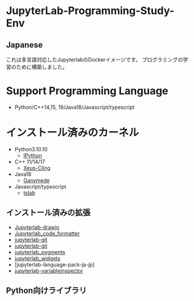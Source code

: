 # JupyterLab-Programming-Study-Env

## Japanese
これは多言語対応したJupyterlabのDockerイメージです。
プログラミングの学習のために構築しました。

# Support Programming Language
* Python/C++14,15, 19/Java18/Javascript/typescript

# インストール済みのカーネル
* Python3.10.10
  * [IPython](https://ipython.org/)
* C++ 11/14/17
  * [Xeus-Cling](https://github.com/jupyter-xeus/xeus-cling)
* Java18
  * [Ganymede](https://github.com/dfm/Ganymede)
* Javascript/typescript
  * [tslab](https://github.com/yunabe/tslab)

## インストール済みの拡張
* [Jupyterlab-drawio](https://github.com/QuantStack/jupyterlab-drawio)
* [Jupyterlab_code_formatter](https://github.com/ryantam626/jupyterlab_code_formatter/)
* [jupyterlab-git](https://github.com/jupyterlab/jupyterlab-git)
* [jupyterlab-git](https://github.com/jupyterlab/jupyterlab-git)
* [jupyterlab_pygments](https://github.com/jupyterlab/jupyterlab_pygments)
* [jupyterlab_widgets](https://github.com/jupyter-widgets/ipywidgets)
* [jupyterlab-language-pack-ja-jp]
* [jupyterlab-variableinspector](https://github.com/lckr/jupyterlab-variableInspector)


## Python向けライブラリ
